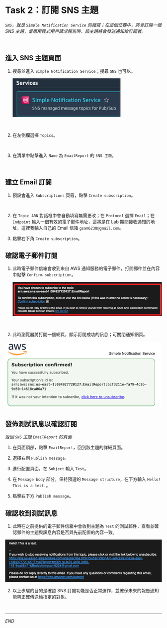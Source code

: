 # Task 2：訂閱 SNS 主題

_`SNS`，就是 `Simple Notification Service` 的縮寫；在這個任務中，將會訂閱一個 SNS 主題，當應用程式用戶請求報告時，該主題將會發送通知給訂閱者。_

<br>

## 進入 SNS 主題頁面

1. 搜尋並進入 `Simple Notification Service`；搜尋 `SNS` 也可以。

    ![](images/img_01.png)

<br>

2. 在左側欄選擇 `Topics`。

<br>

3. 在清單中點擊進入 `Name` 為 `EmailReport` 的 `SNS 主題`。

<br>

## 建立 Email 訂閱

1. 預設會進入 `Subscriptions` 頁籤，點擊 `Create subscription`。

<br>

2. 在 `Topic ARN` 對話框中會自動填寫無需更改；在 `Protocol` 選擇 `Email`；在 `Endpoint` 輸入一個有效的電子郵件地址，這將是在 Lab 期間接收通知的地址，這裡我輸入自己的 Email 信箱 `gsam6238@gmail.com`。

3. 點擊右下角 `Create subscription`。

## 確認電子郵件訂閱

1. 此時電子郵件信箱會收到來自 AWS 通知服務的電子郵件，打開郵件並在內容中點擊 `Confirm subscription`。

    ![](images/img_02.png)

<br>

2. 此時瀏覽器將打開一個網頁，顯示訂閱成功的訊息；可關閉通知網頁。

![](images/img_03.png)

## 發佈測試訊息以確認訂閱

_返回 `SNS` 主題 `EmailReport` 的頁面_


1. 在頁面頂部，點擊 `EmailReport`，回到該主題的詳細頁面。

2. 選擇右側 `Publish message`。


3. 進行配置頁面，在 `Subject` 輸入 `Test`。

4. 在 `Message body` 部分，保持預選的 `Message structure`，在下方輸入 `Hello! This is a test.`。

5. 點擊右下方 `Publish message`。

## 確認收到測試訊息

1. 此時在之前提供的電子郵件信箱中會收到主題為 `Test` 的測試郵件，查看並確認郵件的主題與訊息內容是否與先前配置的內容一致。

![](images/img_04.png)

2. 以上步驟的目的是確認 SNS 訂閱功能是否正常運作，並確保未來的報告通知能夠正確傳送給指定的對象。

<br>

___

_END_